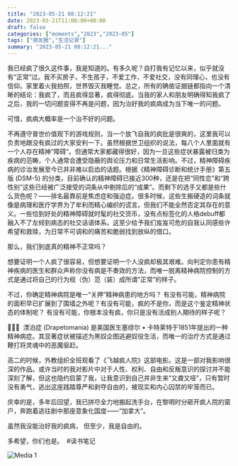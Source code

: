 ```yaml
---
title: "2023-05-21 08:12:21"
date: 2023-05-21T11:00:00+08:00
draft: false
categories: ["moments","2023","2023-05"]
tags: ["朋友圈","生活记录"]
summary: "2023-05-21 08:12:21..."
---
```


我已经疯了很久这件事，我是知道的。有多久呢？自打我有记忆以来，似乎就没有“正常”过。我不买房子，不生孩子，不爱工作，不爱社交，没有同理心，也没有信仰。家里着火我拍照，世界毁灭我睡觉。总之，所有的确凿证据链都指向一个清晰的结论：我疯了，而且疯得显著，疯得彻底。
​
当我的家人和朋友明确得知我疯了之后，我的一切问题变得不再是问题，因为治好我的疯病成为当下唯一的问题。

可惜，疯病大概率是一个治不好的问题。

不再遵守普世价值观下的游戏规则，​当一个放飞自我的疯批是很爽的，这里我可以负责地跟没有疯过的大家安利一下。虽然根据世卫组织的说法，每八个人里面就有一个人存在精神“障碍”。但通常大家都藏得很好，因为一旦这些症状暴露被归类为疾病的范畴，个人通常会遭受隐蔽的舆论压力和日常生活影响。
​
不过，​精神障碍疾病的诊治发展至今已并非难以启齿的话题。根据《精神障碍诊断和统计手册》第五版 (DSM-5) 的分类，目前确认的精神障碍已接近300种，还是在把“同性恋”和“跨性别”这些已经被广泛接受的词条从中剔除后的“成果”。而剩下的选手又都是些什么货色呢？——排名最靠前是焦虑症和强迫症。
​
很多时候，这些生搬硬造的词条就像是病理和医疗学界为了牟利而精心编织的谎言。但我们不能全然否定其存在的意义。一些恰到好处的精神障碍就时髦的社交货币，没有点标签化的人格debuff都融入不了左倾到病态的社交话语体系。这至少给予我们岌岌可危的自我认同感些许希望和救赎，为日常不可调和的痛苦和脆弱找到放纵的借口。

那么，我们到底真的精神不正常吗？

​想要证明一个人疯了很容易，但想要证明一个人没疯却极其艰难。向判定你患有精神疾病的医生和群众声称你没有病是不奏效的方法，而唯一脱离精神病院控制的方式是通过将自己的行为规（伪）范（装）成所谓“正常”的样子。

不过，你确定精神病院是唯一“关押”精神病患的地方吗？
​
有没有可能，精神病院的面积早已扩展到了围墙之外呢？
​有没有可能，疯的不是你，而是这个鉴定精神状态的体制呢？
有没有可能，你根本没有疯，你只是没有活成别人期待的样子呢？

📖📖📖
​
​漂泊症 (Drapetomania) 是美国医生塞缪尔 • 卡特莱特于1851年提出的一种精神病症。其显著症状被描述为黑奴企图逃避奴役生活，而唯一的治疗方式是通过鞭打将灵魂中的恶魔驱赶。

高二的时候，外教组织全班观看了《飞越疯人院》这部电影。这是一部对我影响很深的作品。或许当时的我对影片中对于人性、权利、自由和反叛意识的探讨并不能深刻了解，但这也隐约启蒙了我，让我意识到自己并非生来“又聋又哑”，只有暂时没有勇气，逃出这座践踏尊严和剥夺自由的，被现实和内心囚禁的牢笼而已。

庆幸的是，多年后回望，我已拼尽全力地搬起洗手台，在黎明时分砸开疯人院的窗户，奔跑着逃往剧中那座意象化国度——“加拿大”。

虽然我没能治好我的疯病，
但至少，我是自由的。

多希望，你们也是。
​
​#读书笔记

![Media 1](/Moments/photos/2023-05-21/202305210812210.jpg)

